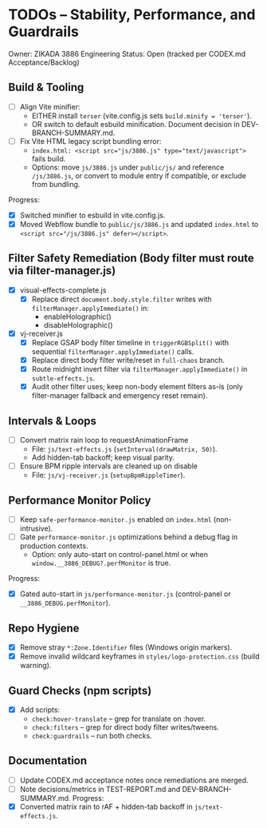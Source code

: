 # TODOs – Stability, Performance, and Guardrails

Owner: ZIKADA 3886 Engineering
Status: Open (tracked per CODEX.md Acceptance/Backlog)

## Build & Tooling
- [ ] Align Vite minifier:
  - EITHER install `terser` (vite.config.js sets `build.minify = 'terser'`).
  - OR switch to default esbuild minification. Document decision in DEV-BRANCH-SUMMARY.md.
- [ ] Fix Vite HTML legacy script bundling error:
  - `index.html: <script src="js/3886.js" type="text/javascript">` fails build.
  - Options: move `js/3886.js` under `public/js/` and reference `/js/3886.js`, or convert to module entry if compatible, or exclude from bundling.
  
Progress:
- [x] Switched minifier to esbuild in vite.config.js.
- [x] Moved Webflow bundle to `public/js/3886.js` and updated `index.html` to `<script src="/js/3886.js" defer></script>`.

## Filter Safety Remediation (Body filter must route via filter-manager.js)
- [x] visual-effects-complete.js
  - [x] Replace direct `document.body.style.filter` writes with `filterManager.applyImmediate()` in:
    - enableHolographic()
    - disableHolographic()
- [x] vj-receiver.js
  - [x] Replace GSAP body filter timeline in `triggerRGBSplit()` with sequential `filterManager.applyImmediate()` calls.
  - [x] Replace direct body filter write/reset in `full-chaos` branch.
  - [x] Route midnight invert filter via `filterManager.applyImmediate()` in `subtle-effects.js`.
  - [x] Audit other filter uses; keep non-body element filters as-is (only filter-manager fallback and emergency reset remain).

## Intervals & Loops
- [ ] Convert matrix rain loop to requestAnimationFrame
  - File: `js/text-effects.js` (`setInterval(drawMatrix, 50)`).
  - Add hidden-tab backoff; keep visual parity.
- [ ] Ensure BPM ripple intervals are cleaned up on disable
  - File: `js/vj-receiver.js` (`setupBpmRippleTimer`).

## Performance Monitor Policy
- [ ] Keep `safe-performance-monitor.js` enabled on `index.html` (non-intrusive).
- [ ] Gate `performance-monitor.js` optimizations behind a debug flag in production contexts.
  - Option: only auto-start on control-panel.html or when `window.__3886_DEBUG?.perfMonitor` is true.

Progress:
- [x] Gated auto-start in `js/performance-monitor.js` (control-panel or `__3886_DEBUG.perfMonitor`).

## Repo Hygiene
- [x] Remove stray `*:Zone.Identifier` files (Windows origin markers).
- [x] Remove invalid wildcard keyframes in `styles/logo-protection.css` (build warning).

## Guard Checks (npm scripts)
- [x] Add scripts:
  - `check:hover-translate` – grep for translate on :hover.
  - `check:filters` – grep for direct body filter writes/tweens.
  - `check:guardrails` – run both checks.

## Documentation
- [ ] Update CODEX.md acceptance notes once remediations are merged.
- [ ] Note decisions/metrics in TEST-REPORT.md and DEV-BRANCH-SUMMARY.md.
Progress:
- [x] Converted matrix rain to rAF + hidden-tab backoff in `js/text-effects.js`.
